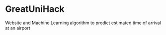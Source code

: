 # GreatUniHack
Website and Machine Learning algorithm to predict estimated time of arrival at an airport
